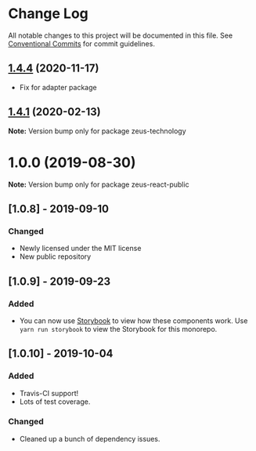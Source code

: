 # Change Log

All notable changes to this project will be documented in this file.
See [Conventional Commits](https://conventionalcommits.org) for commit guidelines.

## [1.4.4](https://github.com/WapoZeusTechnology/zeus-technology/compare/v1.4.2...v1.4.4) (2020-11-17)

- Fix for adapter package

## [1.4.1](https://github.com/WapoZeusTechnology/zeus-technology/compare/v1.4.0...v1.4.1) (2020-02-13)

**Note:** Version bump only for package zeus-technology

# 1.0.0 (2019-08-30)

**Note:** Version bump only for package zeus-react-public

## [**1.0.8**] - 2019-09-10

### Changed

- Newly licensed under the MIT license
- New public repository

## [**1.0.9**] - 2019-09-23

### Added

- You can now use [Storybook](https://storybook.js.org) to view how these components work. Use `yarn run storybook` to view the Storybook for this monorepo.

## [**1.0.10**] - 2019-10-04

### Added

- Travis-CI support!
- Lots of test coverage.

### Changed

- Cleaned up a bunch of dependency issues.
